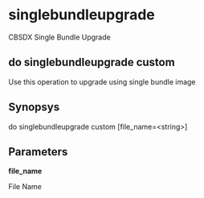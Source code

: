 # singlebundleupgrade

CBSDX Single Bundle Upgrade

## do singlebundleupgrade custom

Use this operation to upgrade using single bundle image

## Synopsys 

do singlebundleupgrade custom \[file\_name=&lt;string&gt;\]

## Parameters 

**file\_name**

File Name
